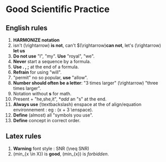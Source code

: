 # Good Scientific Practice

## English rules
1. **HARMONIZE notation**
1. isn't \(\rightarrow\) **is not**, can't $\(\rightarrow\)**can not**, let's \(\rightarrow\) **let us**
1. **Do not use** "I", "my". **Use** "royal", "we".
1. **Never** start a sequence by a formula.
1. **Use . , ;** at the end of a formula.
1. **Refrain** for using "will".
1. "permit" no so popular, **use** "allow".
1. **Number should often be a letter**: "3 times larger" \(\rightarrow\) "three times larger".
1. Notation without **s** for math.
1. Present + "he,she,it", **add* an "s" at the end.
1. **Always use** \(\textbackslash\) enspace at the of align/equation environnement : eg : \(x + 3 \enspace\).
1. **Define** (almost) all "symbols you use".
1. **Define** concept in correct order.

## Latex rules
1. **Warning** font style : SNR \(\neq SNR\)
1. \(min_{x \in X}\) is **good**, \(min_{x}\) is *forbidden*.
